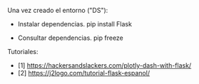 Una vez creado el entorno ("DS"):

- Instalar dependencias.
    pip install Flask
  
- Consultar dependencias.
    pip freeze
  
  
Tutoriales:
- [1] https://hackersandslackers.com/plotly-dash-with-flask/
- [2] https://j2logo.com/tutorial-flask-espanol/
